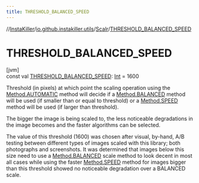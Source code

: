 ```yaml
---
title: THRESHOLD_BALANCED_SPEED
---
```

//[InstaKiller](../../../index.html)/[io.github.instakiller.utils](../index.html)/[Scalr](index.html)/[THRESHOLD_BALANCED_SPEED](-t-h-r-e-s-h-o-l-d_-b-a-l-a-n-c-e-d_-s-p-e-e-d.html)



# THRESHOLD_BALANCED_SPEED



[jvm]\
const val [THRESHOLD_BALANCED_SPEED](-t-h-r-e-s-h-o-l-d_-b-a-l-a-n-c-e-d_-s-p-e-e-d.html): [Int](https://kotlinlang.org/api/latest/jvm/stdlib/kotlin/-int/index.html) = 1600



Threshold (in pixels) at which point the scaling operation using the [Method.AUTOMATIC](-method/-a-u-t-o-m-a-t-i-c/index.html) method will decide if a [Method.BALANCED](-method/-b-a-l-a-n-c-e-d/index.html) method will be used (if smaller than or equal to threshold) or a [Method.SPEED](-method/-s-p-e-e-d/index.html) method will be used (if larger than threshold).



The bigger the image is being scaled to, the less noticeable degradations in the image becomes and the faster algorithms can be selected.



The value of this threshold (1600) was chosen after visual, by-hand, A/B testing between different types of images scaled with this library; both photographs and screenshots. It was determined that images below this size need to use a [Method.BALANCED](-method/-b-a-l-a-n-c-e-d/index.html) scale method to look decent in most all cases while using the faster [Method.SPEED](-method/-s-p-e-e-d/index.html) method for images bigger than this threshold showed no noticeable degradation over a BALANCED scale.




